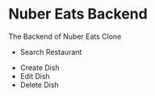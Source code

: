 # Nuber Eats Backend

The Backend of Nuber Eats Clone

- Search Restaurant

* Create Dish
* Edit Dish
* Delete Dish
